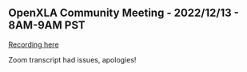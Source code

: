## OpenXLA Community Meeting - 2022/12/13 - 8AM-9AM PST

[Recording here](https://youtu.be/xLZRgGozwBY)

Zoom transcript had issues, apologies! 
